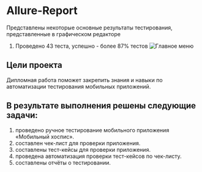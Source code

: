 # Allure-Report  
Представлены некоторые основные результаты тестирования, представленные в графическом редакторе

1. Проведено 43 теста, успешно - более 87% тестов
![Главное меню]([https://example.com/image.jpg](https://github.com/VladKoretski/FinalWork/blob/main/scans/mainpage.png))

## Цели проекта  
Дипломная работа поможет закрепить знания и навыки по автоматизации тестирования мобильных приложений.  

## В результате выполнения решены следующие задачи:  
1. проведено ручное тестирование мобильного приложения «Мобильный хоспис».
2. составлен чек-лист для проверки приложения.
3. составлены тест-кейсы для проверки приложения.
4. проведена автоматизация проверки тест-кейсов по чек-листу.
5. составлены отчёты о тестировании.
  
